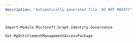 ```yaml
---
description: "Automatically generated file. DO NOT MODIFY"
---
```


```powershellv2

Import-Module Microsoft.Graph.Identity.Governance

Get-MgEntitlementManagementAccessPackage

```